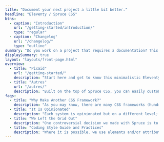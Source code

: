 ```yaml
---
title: "Document your next project a little bit better."
headline: "Eleventy / Spruce CSS"
btns:
  - caption: "Introduction"
    url: "/getting-started/introduction/"
    type: "regular"
  - caption: "Changelog"
    url: "/changelog/"
    type: "outline"
summary: "Do you work on a project that requires a documentation? This theme is for you. It's a simple, clean and responsive theme for Eleventy."
displaySummary: true
layout: "layouts/front-page.html"
overview:
  - title: "Pixaid"
    url: "/getting-started/"
    description: "Start here and get to know this minimalistic Eleventy theme."
  - title: "Autres"
    url: "/autres/"
    description: "Built on the top of Spruce CSS, you can easily customize its look."
faqs:
  - title: "Why Make Another CSS Framework?"
    description: "As you may know, there are many CSS frameworks (hundreds of them, and a lot of them are not maintained today). Everybody can choose one that suits their work style or project requirements. So why make another one? It is certainly not because we can do it better but because we want to do it our way. We want to be in control and make decisions."
  - title: "It Is Opinionated"
    description: "Each system is opinionated but on a different level; this is valid for Spruce too. We don’t want to vote for (strictly) any particular solution (because there is always more than one), but we will show you what we think is the best for us (and maybe for you too). We don’t believe there is a good or bad solution, but we can learn from any of them."
  - title: "We Left the Grid Out"
    description: "One controversial decision we made with Spruce is to leave a classical grid system out. Because of the late CSS layout model developments like Flexbox and Grid, we think it can be eliminated; this doesn’t mean that we won’t show you how to make layouts with ease, but we try to make it the modern way."
  - title: "Coding Style Guide and Practices"
    description: "Where it is possible, we use elements and/or attributes to style elements, but it is still a class-based framework."
---
```

